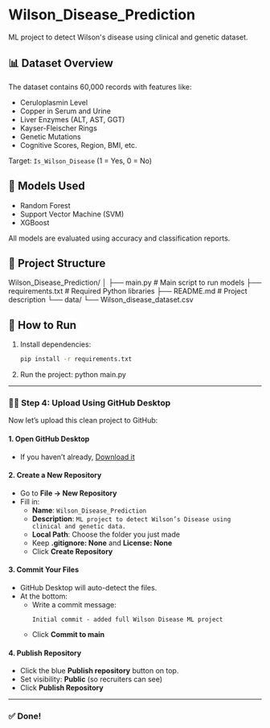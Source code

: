# Wilson_Disease_Prediction
ML project to detect Wilson's disease using clinical and genetic dataset.



## 📊 Dataset Overview

The dataset contains 60,000 records with features like:
- Ceruloplasmin Level
- Copper in Serum and Urine
- Liver Enzymes (ALT, AST, GGT)
- Kayser-Fleischer Rings
- Genetic Mutations
- Cognitive Scores, Region, BMI, etc.

Target: `Is_Wilson_Disease` (1 = Yes, 0 = No)

## 🤖 Models Used

- Random Forest
- Support Vector Machine (SVM)
- XGBoost

All models are evaluated using accuracy and classification reports.

## 🧪 Project Structure
Wilson_Disease_Prediction/
│
├── main.py # Main script to run models
├── requirements.txt # Required Python libraries
├── README.md # Project description
└── data/
└── Wilson_disease_dataset.csv


## 🚀 How to Run

1. Install dependencies:
   ```bash
   pip install -r requirements.txt


2. Run the project:
    python main.py

---

### 🧑‍💻 Step 4: Upload Using GitHub Desktop

Now let’s upload this clean project to GitHub:

#### 1. **Open GitHub Desktop**
- If you haven’t already, [Download it](https://desktop.github.com)

#### 2. **Create a New Repository**
- Go to **File → New Repository**
- Fill in:
  - **Name**: `Wilson_Disease_Prediction`
  - **Description**: `ML project to detect Wilson’s Disease using clinical and genetic data.`
  - **Local Path**: Choose the folder you just made
  - Keep **.gitignore: None** and **License: None**
  - Click **Create Repository**

#### 3. **Commit Your Files**
- GitHub Desktop will auto-detect the files.
- At the bottom:
  - Write a commit message:  
    ```
    Initial commit - added full Wilson Disease ML project
    ```
  - Click **Commit to main**

#### 4. **Publish Repository**
- Click the blue **Publish repository** button on top.
- Set visibility: **Public** (so recruiters can see)
- Click **Publish Repository**

---

### ✅ Done!    